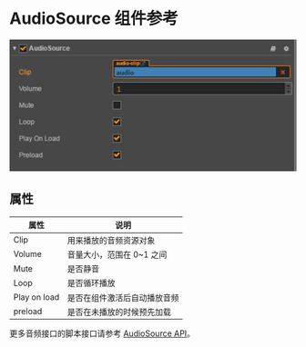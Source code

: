 # AudioSource 组件参考

![](../audio/audio/audiosource.png)

## 属性

属性                | 说明
--                  | --
Clip                | 用来播放的音频资源对象
Volume              | 音量大小，范围在 0~1 之间
Mute                | 是否静音
Loop                | 是否循环播放
Play on load        | 是否在组件激活后自动播放音频
preload             | 是否在未播放的时候预先加载

更多音频接口的脚本接口请参考 [AudioSource API](../../../api/zh/classes/AudioSource.html)。
